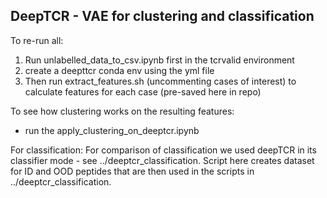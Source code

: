 DeepTCR - VAE for clustering and classification
-----------------

To re-run all:
 1. Run unlabelled_data_to_csv.ipynb first in the tcrvalid environment
 2. create a deepttcr conda env using the yml file
 3. Then run extract_features.sh (uncommenting cases of interest) to calculate features for each case (pre-saved here in repo)
 
To see how clustering works on the resulting features:
 - run the apply_clustering_on_deeptcr.ipynb

For classification:
For comparison of classification we used deepTCR in its classifier mode - see ../deeptcr_classification.
Script here creates dataset for ID and OOD peptides that are then used in the scripts in ../deeptcr_classification.


 
